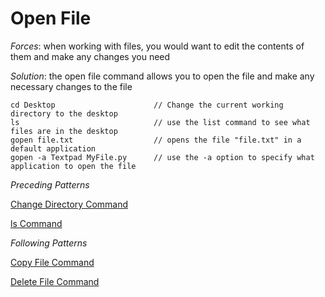 # Open File

*Forces*: when working with files, you would want to edit the contents of them and make any changes you need

*Solution*: the open file command allows you to open the file and make any necessary changes to the file

```
cd Desktop                      // Change the current working directory to the desktop
ls                              // use the list command to see what files are in the desktop
gopen file.txt                  // opens the file "file.txt" in a default application
gopen -a Textpad MyFile.py      // use the -a option to specify what application to open the file
```

*Preceding Patterns*

[Change Directory Command](/ChangeDirectory.md)

[ls Command](/lsCommand.md)

*Following Patterns*

[Copy File Command](/CopyFileCommand.md)

[Delete File Command](/DeleteFileCommand.md)